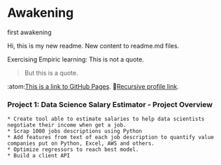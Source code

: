 # Awakening
first awakening

Hi, this is my new readme.
New content to readme.md files.

Exercising Empiric learning:
This is not a quote.
> But this is a quote.

:atom:[This is a link to GitHub Pages](https://pages.github.com/).
:repeat:[Recursive profile link](https://github.com/Ptrgui/Awakening).

   ### Project 1: Data Science Salary Estimator - Project Overview
    * Create tool able to estimate salaries to help data scientists negotiate their income when get a job.
    * Scrap 1000 jobs descriptions using Python
    * Add features from text of each job description to quantify value companies put on Python, Excel, AWS and others.
    * Optimize regressors to reach best model.
    * Build a client API 

